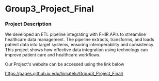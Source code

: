 # Group3_Project_Final

### Project Description
We developed an ETL pipeline integrating with FHIR APIs to streamline healthcare data management. The pipeline extracts, transforms, and loads patient data into target systems, ensuring interoperability and consistency. This project shows how effective data integration using technology can improve patient care and healthcare workflows.

Our Project's website can be accessed using the link below

https://pages.github.iu.edu/himatelu/Group3_Project_Final/